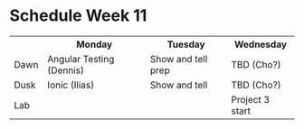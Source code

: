 # Schedule Week 11

<table>
  <tr>
    <th></th>
    <th>Monday</th>
    <th>Tuesday</th>
    <th>Wednesday</th>
  </tr>
  <tr>
    <td>Dawn</td>
    <td>Angular Testing (Dennis)</td>
    <td>Show and tell prep</td>
    <td>TBD (Cho?)</td>
  </tr>
  <tr>
    <td>Dusk</td>
    <td>Ionic (Ilias)</td>
    <td>Show and tell</td>
    <td>TBD (Cho?)</td>
  </tr>
  <tr>
    <td>Lab</td>
    <td></td>
    <td></td>
    <td>Project 3 start</td>
  </tr>
</table>
